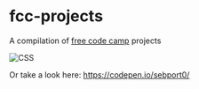 # fcc-projects

A compilation of [free code camp](https://www.freecodecamp.org) projects

![CSS](http://i.imgur.com/Q3cUg29.gif)

Or take a look here: https://codepen.io/sebport0/
